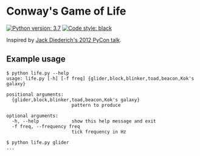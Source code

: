 # Conway's Game of Life

[![Python version: 3.7](https://img.shields.io/badge/Python-3.7-blue.svg)](https://www.python.org/downloads/release/python-374/)
[![Code style: black](https://img.shields.io/badge/code%20style-black-000000.svg)](https://github.com/python/black)

Inspired by
[Jack Diederich's 2012 PyCon talk](https://www.youtube.com/watch?v=o9pEzgHorH0).

## Example usage

```console
$ python life.py --help
usage: life.py [-h] [-f freq] {glider,block,blinker,toad,beacon,Kok's galaxy}

positional arguments:
  {glider,block,blinker,toad,beacon,Kok's galaxy}
                        pattern to produce

optional arguments:
  -h, --help            show this help message and exit
  -f freq, --frequency freq
                        tick frequency in Hz

$ python life.py glider
...
```
